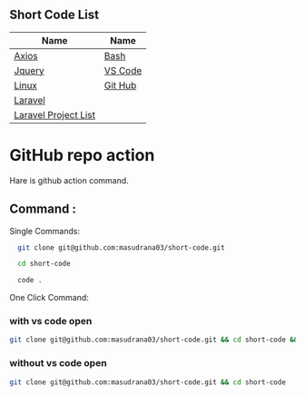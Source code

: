 

## Short Code List

| Name  | Name  | 
|-------|-------|
| [ Axios ](https://github.com/masudrana03/short-code/blob/master/readme/axios.md) | [ Bash ](https://github.com/masudrana03/short-code/blob/master/readme/bash.md) |
| [ Jquery ](https://github.com/masudrana03/short-code/blob/master/readme/jquery.md) | [ VS Code ](https://github.com/masudrana03/short-code/blob/master/readme/vscode.md) |
| [ Linux ](https://github.com/masudrana03/short-code/blob/master/readme/linux/linux.md) | [ Git Hub ](https://github.com/masudrana03/short-code/blob/master/readme/github.md)
| [ Laravel ](https://github.com/masudrana03/short-code/blob/master/readme/laravel.md) |
| [ Laravel Project List ](https://github.com/masudrana03/short-code/blob/master/readme/laravel-project-list.md) |



# GitHub repo action
Hare is github action command.

## Command :

Single Commands:

```bash
  git clone git@github.com:masudrana03/short-code.git
```


```bash
  cd short-code
```

```bash
  code .
```

One Click Command:

### with vs code open

```bash
git clone git@github.com:masudrana03/short-code.git && cd short-code && code .
```
### without vs code open

```bash
git clone git@github.com:masudrana03/short-code.git && cd short-code
```



